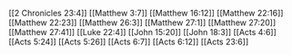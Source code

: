 [[2 Chronicles 23:4]]
[[Matthew 3:7]]
[[Matthew 16:12]]
[[Matthew 22:16]]
[[Matthew 22:23]]
[[Matthew 26:3]]
[[Matthew 27:1]]
[[Matthew 27:20]]
[[Matthew 27:41]]
[[Luke 22:4]]
[[John 15:20]]
[[John 18:3]]
[[Acts 4:6]]
[[Acts 5:24]]
[[Acts 5:26]]
[[Acts 6:7]]
[[Acts 6:12]]
[[Acts 23:6]]
